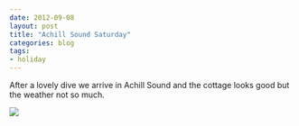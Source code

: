 ```yaml
---
date: 2012-09-08
layout: post
title: "Achill Sound Saturday"
categories: blog 
tags:
- holiday
---
```


After a lovely dive we arrive in Achill Sound and the cottage looks good but the weather not so much.   

![](/images/2012/Achill%20Island%20sml/40D_6584.jpg)

